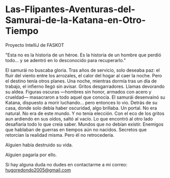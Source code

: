 # Las-Flipantes-Aventuras-del-Samurai-de-la-Katana-en-Otro-Tiempo
Proyecto IntelliJ de FASKOT

"Esta no es la historia de un héroe. Es la historia de un hombre que perdió todo... y se adentró en lo desconocido para recuperarlo."

El samurái no buscaba gloria. Tras años de servicio, solo deseaba paz: el fluir del viento entre los arrozales, el calor del hogar al caer la noche. Pero el destino tenía otros planes. Una noche, mientras dormía tras un día de trabajo, el infierno llegó sin avisar. Gritos desgarradores. Llamas devorando su aldea. Figuras oscuras —hombres sin honor, armados con acero y crueldad— masacraron a todo aquel que conocía. El samurái desenvainó su Katana, dispuesto a morir luchando... pero entonces lo vio. Detrás de su casa, donde solo debía haber oscuridad, algo brillaba. Un portal. No era natural. No era de este mundo. Y no tenía elección. Con el eco de los gritos aun ardiendo en sus oídos, saltó al vacío. Lo que encontró al otro lado desafiaría todo lo que creía saber. Mundos que no debían existir. Enemigos que hablaban de guerras en tiempos aún no nacidos. Secretos que retorcían la realidad misma. Pero él no retrocedería.

Alguien había destruido su vida.

Alguien pagaría por ello.

Si hay alguna duda no dudes en contactarme a mi correo: hugoredondo2005@gmail.com
